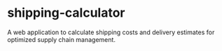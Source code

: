 # shipping-calculator
A web application to calculate shipping costs and delivery estimates for optimized supply chain management.
